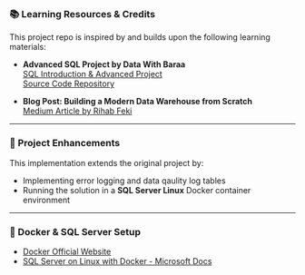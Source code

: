 ### 📚 Learning Resources & Credits

This project repo is inspired by and builds upon the following learning materials:

- **Advanced SQL Project by Data With Baraa**  
  [SQL Introduction & Advanced Project](https://www.datawithbaraa.com/sql-introduction/advanced-sql-project)  
  [Source Code Repository](https://github.com/DataWithBaraa/sql-data-warehouse-project)

- **Blog Post: Building a Modern Data Warehouse from Scratch**  
  [Medium Article by Rihab Feki](https://medium.com/@rihab-feki/building-a-modern-data-warehouse-from-scratch-d18d346a7118)

---

### 🔧 Project Enhancements

This implementation extends the original project by:

- Implementing error logging and data qaulity log tables  
- Running the solution in a **SQL Server Linux** Docker container environment

---

### 🐳 Docker & SQL Server Setup

- [Docker Official Website](https://www.docker.com/)  
- [SQL Server on Linux with Docker - Microsoft Docs](https://learn.microsoft.com/en-us/sql/linux/quickstart-install-connect-docker?view=sql-server-ver16)
